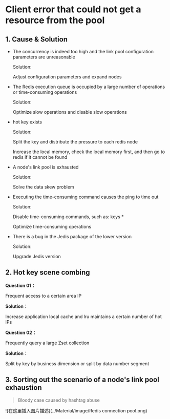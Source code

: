 # Client error that could not get a resource from the pool

## 1. Cause & Solution

* The concurrency is indeed too high and the link pool configuration parameters are unreasonable

  Solution: 
  
  Adjust configuration parameters and expand nodes

* The Redis execution queue is occupied by a large number of operations or time-consuming operations

  Solution: 
  
  Optimize slow operations and disable slow operations

* hot key exists

  Solution: 
  
  Split the key and distribute the pressure to each redis node
  
  Increase the local memory, check the local memory first, and then go to redis if it cannot be found

* A node's link pool is exhausted

  Solution: 
  
  Solve the data skew problem

* Executing the time-consuming command causes the ping to time out

  Solution: 
  
  Disable time-consuming commands, such as: keys *
  
  Optimize time-consuming operations

* There is a bug in the Jedis package of the lower version

  Solution: 
  
  Upgrade Jedis version
  
  
## 2. Hot key scene combing

**Question 01：**

Frequent access to a certain area IP

**Solution：**

Increase application local cache and lru maintains a certain number of hot IPs

**Question 02：**

Frequently query a large Zset collection

**Solution：**

Split by key by business dimension or split by data number segment


## 3. Sorting out the scenario of a node's link pool exhaustion

> Bloody case caused by hashtag abuse

![在这里插入图片描述](../Material/image/Redis connection pool.png)